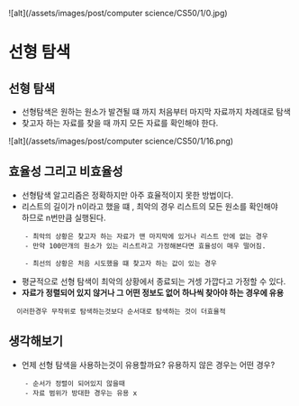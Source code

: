 ![alt](/assets/images/post/computer science/CS50/1/0.jpg)

선형 탐색
==========

## 선형 탐색

* 선형탐색은 원하는 원소가 발견될 떄 까지 처음부터 마지막 자료까지 차례대로 탐색
* 찾고자 하는 자료를 찾을 때 까지 모든 자료를 확인해야 한다.

![alt](/assets/images/post/computer science/CS50/1/16.png)

## 효율성 그리고 비효율성

* 선형탐색 알고리즘은 정확하지만 아주 효율적이지 못한 방법이다.
* 리스트의 길이가 n이라고 했을 떄 , 최악의 경우 리스트의 모든 원소를 확인해야  
  하므로 n번만큼 실행된다.

```
    - 최악의 상황은 찾고자 하는 자료가 맨 마지막에 있거나 리스트 안에 없는 경우
    - 만약 100만개의 원소가 있는 리스트라고 가정해본다면 효율성이 매우 떨어짐.

    - 최선의 상황은 처음 시도했을 떄 찾고자 하는 값이 있는 경우
```

* 평균적으로 선형 탐색이 최악의 상황에서 종료되는 거셍 가깝다고 가정할 수 있다.
* **자료가 정렬되어 있지 않거나 그 어떤 정보도 없어 하나씩 찾아야 하는 경우에 유용**

```
  이러한경우 무작위로 탐색하는것보다 순서대로 탐색하는 것이 더효율적
```

## 생각해보기

* 언제 선형 탐색을 사용하는것이 유용할까요? 유용하지 않은 경우는 어떤 경우?

```
    - 순서가 정렬이 되어있지 않을때
    - 자료 범위가 방대한 경우는 유용 x
```

